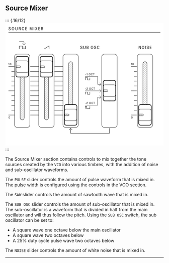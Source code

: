 ## Source Mixer

<article>

::: {.16/12}
![FIGURE 1.7](assets/sb01-source-mixer-bw.svg)
:::

The Source Mixer section contains controls to mix together the tone sources created by the `VCO` into various timbres, with the addition of noise and sub-oscillator waveforms.

The `PULSE` slider controls the amount of pulse waveform that is mixed in. The pulse width is configured using the controls in the VCO section.

The `SAW` slider controls the amount of sawtooth wave that is mixed in.

The `SUB OSC` slider controls the amount of sub-oscillator that is mixed in. The sub-oscillator is a waveform that is divided in half from the main oscillator and will thus follow the pitch. Using the `SUB OSC` switch, the sub oscillator can be set to:

- A square wave one octave below the main oscillator
- A square wave two octaves below
- A 25% duty cycle pulse wave two octaves below

The `NOISE` slider controls the amount of white noise that is mixed in.

</article>

---
